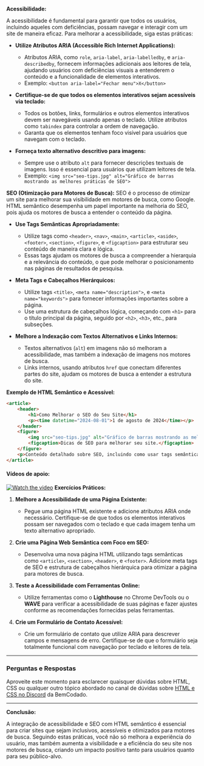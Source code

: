 **Acessibilidade:**

A acessibilidade é fundamental para garantir que todos os usuários, incluindo aqueles com deficiências, possam navegar e interagir com um site de maneira eficaz. Para melhorar a acessibilidade, siga estas práticas:

- **Utilize Atributos ARIA (Accessible Rich Internet Applications):**
  - Atributos ARIA, como `role`, `aria-label`, `aria-labelledby`, e `aria-describedby`, fornecem informações adicionais aos leitores de tela, ajudando usuários com deficiências visuais a entenderem o conteúdo e a funcionalidade de elementos interativos.
  - Exemplo: `<button aria-label="Fechar menu">X</button>`

- **Certifique-se de que todos os elementos interativos sejam acessíveis via teclado:**
  - Todos os botões, links, formulários e outros elementos interativos devem ser navegáveis usando apenas o teclado. Utilize atributos como `tabindex` para controlar a ordem de navegação.
  - Garanta que os elementos tenham foco visível para usuários que navegam com o teclado.

- **Forneça texto alternativo descritivo para imagens:**
  - Sempre use o atributo `alt` para fornecer descrições textuais de imagens. Isso é essencial para usuários que utilizam leitores de tela.
  - Exemplo: `<img src="seo-tips.jpg" alt="Gráfico de barras mostrando as melhores práticas de SEO">`

**SEO (Otimização para Motores de Busca):**
SEO é o processo de otimizar um site para melhorar sua visibilidade em motores de busca, como Google. HTML semântico desempenha um papel importante na melhoria do SEO, pois ajuda os motores de busca a entender o conteúdo da página.

- **Use Tags Semânticas Apropriadamente:**
  - Utilize tags como `<header>`, `<nav>`, `<main>`, `<article>`, `<aside>`, `<footer>`, `<section>`, `<figure>`, e `<figcaption>` para estruturar seu conteúdo de maneira clara e lógica.
  - Essas tags ajudam os motores de busca a compreender a hierarquia e a relevância do conteúdo, o que pode melhorar o posicionamento nas páginas de resultados de pesquisa.

- **Meta Tags e Cabeçalhos Hierárquicos:**
  - Utilize tags `<title>`, `<meta name="description">`, e `<meta name="keywords">` para fornecer informações importantes sobre a página.
  - Use uma estrutura de cabeçalhos lógica, começando com `<h1>` para o título principal da página, seguido por `<h2>`, `<h3>`, etc., para subseções.

- **Melhore a Indexação com Textos Alternativos e Links Internos:**
  - Textos alternativos (`alt`) em imagens não só melhoram a acessibilidade, mas também a indexação de imagens nos motores de busca.
  - Links internos, usando atributos `href` que conectam diferentes partes do site, ajudam os motores de busca a entender a estrutura do site.

**Exemplo de HTML Semântico e Acessível:**

```html
<article>
    <header>
        <h1>Como Melhorar o SEO do Seu Site</h1>
        <p><time datetime="2024-08-01">1 de agosto de 2024</time></p>
    </header>
    <figure>
        <img src="seo-tips.jpg" alt="Gráfico de barras mostrando as melhores práticas de SEO">
        <figcaption>Dicas de SEO para melhorar seu site.</figcaption>
    </figure>
    <p>Conteúdo detalhado sobre SEO, incluindo como usar tags semânticas e atributos ARIA para melhorar a acessibilidade e o SEO...</p>
</article>
```
#### Vídeos de apoio:
[![Watch the video](https://i.ytimg.com/vi/cF1lLi0xbfU/hq720.jpg?sqp=-oaymwEcCNAFEJQDSFXyq4qpAw4IARUAAIhCGAFwAcABBg==&rs=AOn4CLCialYrNCodNJxgaWlettYR9QX2TQ)](https://youtu.be/cF1lLi0xbfU?si=NoqlGraAd_WCIVeA)
**Exercícios Práticos:**

1. **Melhore a Acessibilidade de uma Página Existente:**
   - Pegue uma página HTML existente e adicione atributos ARIA onde necessário. Certifique-se de que todos os elementos interativos possam ser navegados com o teclado e que cada imagem tenha um texto alternativo apropriado.

2. **Crie uma Página Web Semântica com Foco em SEO:**
   - Desenvolva uma nova página HTML utilizando tags semânticas como `<article>`, `<section>`, `<header>`, e `<footer>`. Adicione meta tags de SEO e estrutura de cabeçalhos hierárquica para otimizar a página para motores de busca.

3. **Teste a Acessibilidade com Ferramentas Online:**
   - Utilize ferramentas como o **Lighthouse** no Chrome DevTools ou o **WAVE** para verificar a acessibilidade de suas páginas e fazer ajustes conforme as recomendações fornecidas pelas ferramentas.

4. **Crie um Formulário de Contato Acessível:**
   - Crie um formulário de contato que utilize ARIA para descrever campos e mensagens de erro. Certifique-se de que o formulário seja totalmente funcional com navegação por teclado e leitores de tela.

---

### Perguntas e Respostas

Aproveite este momento para esclarecer quaisquer dúvidas sobre HTML, CSS ou qualquer outro tópico abordado no canal de dúvidas sobre [HTML e CSS no Discord](https://discord.com/channels/1224468395462754345/1224469321921859694) da BemCodado.

---

**Conclusão:**

A integração de acessibilidade e SEO com HTML semântico é essencial para criar sites que sejam inclusivos, acessíveis e otimizados para motores de busca. Seguindo estas práticas, você não só melhora a experiência do usuário, mas também aumenta a visibilidade e a eficiência do seu site nos motores de busca, criando um impacto positivo tanto para usuários quanto para seu público-alvo.
